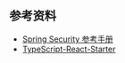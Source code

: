 
## 参考资料
 - [Spring Security 参考手册](https://springcloud.cc/spring-security-zhcn.html)
 - [TypeScript-React-Starter](https://github.com/Microsoft/TypeScript-React-Starter)
